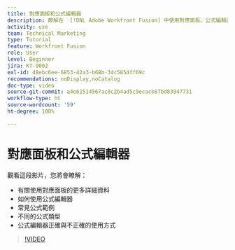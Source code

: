 ```yaml
---
title: 對應面板和公式編輯器
description: 瞭解在  [!DNL Adobe Workfront Fusion] 中使用對應面板、公式編輯器和常見公式範例的更多資訊。
activity: use
team: Technical Marketing
type: Tutorial
feature: Workfront Fusion
role: User
level: Beginner
jira: KT-9002
exl-id: 48ebc6ee-6853-42a3-b68b-34c5854ff69c
recommendations: noDisplay,noCatalog
doc-type: video
source-git-commit: a4e61514567ac8c2b4ad5c9ecacb87bd83947731
workflow-type: ht
source-wordcount: '59'
ht-degree: 100%

---
```


# 對應面板和公式編輯器

觀看這段影片，您將會瞭解：

* 有關使用對應面板的更多詳細資料
* 如何使用公式編輯器
* 常見公式範例
* 不同的公式類型
* 公式編輯器正確與不正確的使用方式

>[!VIDEO](https://video.tv.adobe.com/v/335262/?quality=12&learn=on)
